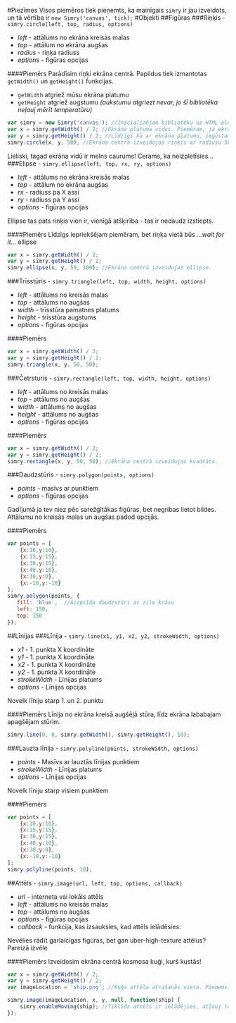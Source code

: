 #Piezīmes
Visos piemēros tiek pieņemts, ka mainīgais `simry` ir jau izveidots, un tā vērtība ir `new Simry('canvas', tick);`
#Objekti
##Figūras
###Riņķis - `simry.circle(left, top, radius, options)`
* _left_ - attālums no ekrāna kreisās malas
* _top_ - attālum no ekrāna augšas
* _radius_ - riņķa radiuss
* _options_ - figūras opcijas

####Piemērs
Parādīsim riņķi ekrāna centrā. Papildus tiek izmantotas `getWidth()` un `getHeight()` funkcijas.
* `getWidth` atgriež mūsu ekrāna platumu
* `getHeight` atgriež augstumu _(aukstumu atgriezt nevar, jo šī bibliotēka neļauj mērīt temperatūru)_

```javascript
var simry = new Simry('canvas'); //Inicializējam bibliotēku uz HTML elementa <canvas></canvas>
var x = simry.getWidth() / 2; //Ekrāna platuma vidus. Piemēram, ja ekrāna platums ir 1600, tad vidus būs kordinātē 800
var y = simry.getHeight() / 2; //Līdzīgi kā ar ekrāna platumu, iegūstam ekrāna augstuma vidu.
simry.circle(x, y, 50); //Ekrāna centrā izveidojas riņķis ar radiusu 50.
```

Lieliski, tagad ekrāna vidū ir melns caurums! Cerams, ka neizpletīsies...
###Elipse - `simry.ellipse(left, top, rx, ry, options)`
* _left_ - attālums no ekrāna kreisās malas
* _top_ - attālum no ekrāna augšas
* _rx_ - radiuss pa X assi
* _ry_ - radiuss pa Y assi
* _options_ - figūras opcijas

Ellipse tas pats riņķis vien ir, vienīgā atšķirība - tas ir nedaudz izstiepts.

####Piemērs
Līdzīgs iepriekšējam piemēram, bet riņķa vietā būs _...wait for it..._ ellipse
```javascript
var x = simry.getWidth() / 2;
var y = simry.getHeight() / 2;
simry.ellipse(x, y, 50, 100); //Ekrāna centrā izveidojas ellipse.
```

###Trīsstūris - `simry.triangle(left, top, width, height, options)`
* _left_ - attālums no kreisās malas
* _top_ - attālums no augšas
* _width_ - trīsstūra pamatnes platums
* _height_ - trīsstūra augstums
* _options_ - figūras opcijas

####Piemērs
```javascript
var x = simry.getWidth() / 2;
var y = simry.getHeight() / 2;
simry.triangle(x, y, 50, 50);
```

###Četrsturis - `simry.rectangle(left, top, width, height, options)`
* _left_ - attālums no kreisās malas
* _top_ - attālums no augšas
* _width_ - attālums no augšas
* _height_ - attālums no augšas
* _options_ - figūras opcijas

####Piemērs
```javascript
var x = simry.getWidth() / 2;
var y = simry.getHeight() / 2;
simry.rectangle(x, y, 50, 50); //Ekrāna centrā izveidojas kvadrāts.
```

###Daudzstūris - `simry.polygon(points, options)`
* _points_ - masīvs ar punktiem
* _options_ - figūras opcijas

Gadījumā ja tev niez pēc sarežģītākas figūras, bet negribas lietot bildes.
Attālumu no kreisās malas un augšas padod opcijās.

####Piemērs
```javascript
var points = [
    {x:10,y:10},
    {x:15,y:15},
    {x:30,y:15},
    {x:40,y:10},
    {x:30,y:0},
    {x:-10,y:-10}
];
simry.polygon(points, {
   fill: 'blue',  //Aizpilda daudzstūri ar zilo krāsu
   left: 150, 
   top: 150
});
```
##Līnijas
###Līnija - `simry.line(x1, y1, x2, y2, strokeWidth, options)`
* _x1_ - 1. punkta X koordināte
* _y1_ - 1. punkta X koordināte
* _x2_ - 1. punkta X koordināte
* _y2_ - 1. punkta X koordināte
* _strokeWidth_ - Līnijas platums
* _options_ - Līnijas opcijas

Novelk līniju starp 1. un 2. punktu

####Piemērs
Līnija no ekrāna kreisā augšējā stūra, līdz ekrāna lababajam apagšējam stūrim.              
```javascript
simry.line(0, 0, simry.getWidth(), simry.getHeight(), 10);
```
###Lauzta līnija - `simry.polyline(points, strokeWidth, options)`
* _points_ - Masīvs ar lauztās līnijas punktiem
* _strokeWidth_ - Līnijas platums
* _options_ - Līnijas opcijas

Novelk līniju starp visiem punktiem

####Piemērs            
```javascript
var points = [
    {x:10,y:10},
    {x:15,y:15},
    {x:30,y:15},
    {x:40,y:10},
    {x:30,y:0},
    {x:-10,y:-10}
];
simry.polyline(points, 10);
```

##Attēls - `simry.image(url, left, top, options, callback)`
* _url_ - interneta vai lokāls attēls
* _left_ - attālums no kreisās malas
* _top_ - attālums no augšas
* _options_ - figūras opcijas
* _callback_ - funkcija, kas izsauksies, kad attēls ielādēsies.

Nevēlies rādīt garlaicīgas figūras, bet gan uber-high-texture attēlus? Pareizā izvēle

####Piemērs
Izveidosim ekrāna centrā kosmosa kuģi, kurš kustās!                   
```javascript
var x = simry.getWidth() / 2;
var y = simry.getHeight() / 2;
var imageLocation = 'ship.png'; //Kuģa attēla atrašanās vieta. Pieņemsim, ka mums jau ir attēls šajā pašā mapē

simry.image(imageLocation, x, y, null, function(ship) {
    simry.enableMoving(ship); //Tiklīdz attēls ir ielādējies, atļauj to kustināt.
});
```
